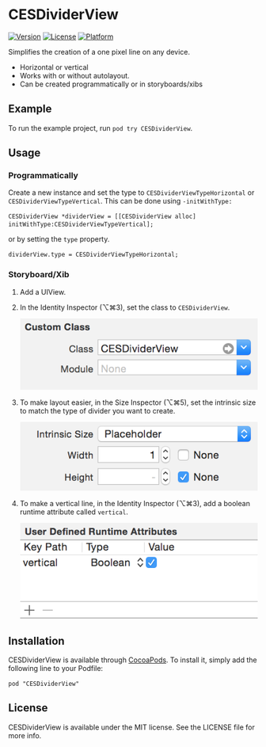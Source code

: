 # CESDividerView

[![Version](https://img.shields.io/cocoapods/v/CESDividerView.svg?style=flat)](http://cocoadocs.org/docsets/CESDividerView)
[![License](https://img.shields.io/cocoapods/l/CESDividerView.svg?style=flat)](http://cocoadocs.org/docsets/CESDividerView)
[![Platform](https://img.shields.io/cocoapods/p/CESDividerView.svg?style=flat)](http://cocoadocs.org/docsets/CESDividerView)

Simplifies the creation of a one pixel line on any device.

* Horizontal or vertical
* Works with or without autolayout.
* Can be created programmatically or in storyboards/xibs

## Example

To run the example project, run `pod try CESDividerView`.

## Usage

### Programmatically

Create a new instance and set the type to `CESDividerViewTypeHorizontal` or `CESDividerViewTypeVertical`. This can be done using `-initWithType:`

```objc
CESDividerView *dividerView = [[CESDividerView alloc] initWithType:CESDividerViewTypeVertical];
```
 or by setting the `type` property.
```objc
dividerView.type = CESDividerViewTypeHorizontal;
```

### Storyboard/Xib
1. Add a UIView.

2. In the Identity Inspector (⌥⌘3), set the class to `CESDividerView`.

	![class](Images/class.png)
	
3. To make layout easier, in the Size Inspector (⌥⌘5), set the intrinsic size to match the type of divider you want to create.

	![intrinsic](Images/intrinsic.png)

4. To make a vertical line, in the Identity Inspector (⌥⌘3), add a boolean runtime attribute called `vertical`.

	![verical](Images/vertical.png)

## Installation

CESDividerView is available through [CocoaPods](http://cocoapods.org). To install
it, simply add the following line to your Podfile:

    pod "CESDividerView"

## License

CESDividerView is available under the MIT license. See the LICENSE file for more info.

